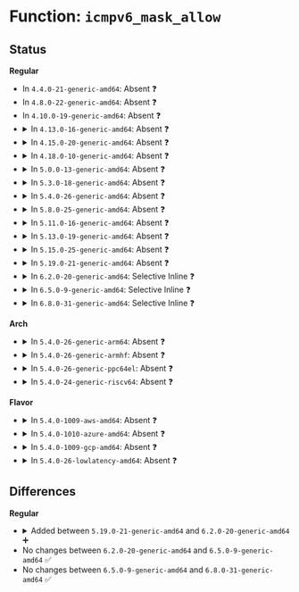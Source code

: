 # Function: <code>icmpv6_mask_allow</code>

## Status
<b>Regular</b>
<ul>
<li>
In <code>4.4.0-21-generic-amd64</code>: Absent ❓
</li>
<li>
In <code>4.8.0-22-generic-amd64</code>: Absent ❓
</li>
<li>
In <code>4.10.0-19-generic-amd64</code>: Absent ❓
</li>
<li>
<details>
<summary>In <code>4.13.0-16-generic-amd64</code>: Absent ❓</summary>

```json
{
  "name": "icmpv6_mask_allow",
  "collision_type": "Unique Static",
  "inline_type": "Full",
  "funcs": [
    {
      "addr": 18446744071587947086,
      "name": "icmpv6_mask_allow",
      "external": false,
      "loc": "net/ipv6/icmp.c:169",
      "file": "net/ipv6/icmp.c",
      "inline": "not declared, inlined",
      "caller_inline": [
        "net/ipv6/icmp.c:icmp6_send",
        "net/ipv6/icmp.c:icmp6_send"
      ],
      "caller_func": []
    }
  ],
  "symbols": []
}
```
</details>
</li>
<li>
<details>
<summary>In <code>4.15.0-20-generic-amd64</code>: Absent ❓</summary>

```json
{
  "name": "icmpv6_mask_allow",
  "collision_type": "Unique Static",
  "inline_type": "Full",
  "funcs": [
    {
      "addr": 18446744071588482776,
      "name": "icmpv6_mask_allow",
      "external": false,
      "loc": "net/ipv6/icmp.c:169",
      "file": "net/ipv6/icmp.c",
      "inline": "not declared, inlined",
      "caller_inline": [
        "net/ipv6/icmp.c:icmp6_send",
        "net/ipv6/icmp.c:icmp6_send"
      ],
      "caller_func": []
    }
  ],
  "symbols": []
}
```
</details>
</li>
<li>
<details>
<summary>In <code>4.18.0-10-generic-amd64</code>: Absent ❓</summary>

```json
{
  "name": "icmpv6_mask_allow",
  "collision_type": "Unique Static",
  "inline_type": "Full",
  "funcs": [
    {
      "addr": 18446744071588845966,
      "name": "icmpv6_mask_allow",
      "external": false,
      "loc": "net/ipv6/icmp.c:169",
      "file": "net/ipv6/icmp.c",
      "inline": "not declared, inlined",
      "caller_inline": [
        "net/ipv6/icmp.c:icmp6_send",
        "net/ipv6/icmp.c:icmp6_send"
      ],
      "caller_func": []
    }
  ],
  "symbols": []
}
```
</details>
</li>
<li>
<details>
<summary>In <code>5.0.0-13-generic-amd64</code>: Absent ❓</summary>

```json
{
  "name": "icmpv6_mask_allow",
  "collision_type": "Unique Static",
  "inline_type": "Full",
  "funcs": [
    {
      "addr": 18446744071589069414,
      "name": "icmpv6_mask_allow",
      "external": false,
      "loc": "net/ipv6/icmp.c:171",
      "file": "net/ipv6/icmp.c",
      "inline": "not declared, inlined",
      "caller_inline": [
        "net/ipv6/icmp.c:icmp6_send",
        "net/ipv6/icmp.c:icmp6_send"
      ],
      "caller_func": []
    }
  ],
  "symbols": []
}
```
</details>
</li>
<li>
<details>
<summary>In <code>5.3.0-18-generic-amd64</code>: Absent ❓</summary>

```json
{
  "name": "icmpv6_mask_allow",
  "collision_type": "Unique Static",
  "inline_type": "Selective",
  "funcs": [
    {
      "addr": 18446744071589526522,
      "name": "icmpv6_mask_allow",
      "external": false,
      "loc": "net/ipv6/icmp.c:167",
      "file": "net/ipv6/icmp.c",
      "inline": "not declared, inlined",
      "caller_inline": [
        "net/ipv6/icmp.c:icmpv6_echo_reply",
        "net/ipv6/icmp.c:icmp6_send",
        "net/ipv6/icmp.c:icmpv6_xrlim_allow"
      ],
      "caller_func": [
        "net/ipv6/icmp.c:icmpv6_echo_reply",
        "net/ipv6/icmp.c:icmp6_send",
        "net/ipv6/icmp.c:icmpv6_xrlim_allow"
      ]
    }
  ],
  "symbols": [
    {
      "addr": 18446744071589522080,
      "name": "icmpv6_mask_allow.part.0",
      "section": ".text",
      "bind": "STB_LOCAL",
      "size": 25
    }
  ]
}
```
</details>
</li>
<li>
<details>
<summary>In <code>5.4.0-26-generic-amd64</code>: Absent ❓</summary>

```json
{
  "name": "icmpv6_mask_allow",
  "collision_type": "Unique Static",
  "inline_type": "Selective",
  "funcs": [
    {
      "addr": 18446744071589750602,
      "name": "icmpv6_mask_allow",
      "external": false,
      "loc": "net/ipv6/icmp.c:167",
      "file": "net/ipv6/icmp.c",
      "inline": "not declared, inlined",
      "caller_inline": [
        "net/ipv6/icmp.c:icmpv6_echo_reply",
        "net/ipv6/icmp.c:icmp6_send",
        "net/ipv6/icmp.c:icmpv6_xrlim_allow"
      ],
      "caller_func": [
        "net/ipv6/icmp.c:icmpv6_echo_reply",
        "net/ipv6/icmp.c:icmp6_send",
        "net/ipv6/icmp.c:icmpv6_xrlim_allow"
      ]
    }
  ],
  "symbols": [
    {
      "addr": 18446744071589746160,
      "name": "icmpv6_mask_allow.part.0",
      "section": ".text",
      "bind": "STB_LOCAL",
      "size": 25
    }
  ]
}
```
</details>
</li>
<li>
<details>
<summary>In <code>5.8.0-25-generic-amd64</code>: Absent ❓</summary>

```json
{
  "name": "icmpv6_mask_allow",
  "collision_type": "Unique Static",
  "inline_type": "Full",
  "funcs": [
    {
      "addr": 18446744071590764108,
      "name": "icmpv6_mask_allow",
      "external": false,
      "loc": "net/ipv6/icmp.c:167",
      "file": "net/ipv6/icmp.c",
      "inline": "not declared, inlined",
      "caller_inline": [
        "net/ipv6/icmp.c:icmpv6_xrlim_allow",
        "net/ipv6/icmp.c:icmpv6_xrlim_allow"
      ],
      "caller_func": []
    }
  ],
  "symbols": []
}
```
</details>
</li>
<li>
<details>
<summary>In <code>5.11.0-16-generic-amd64</code>: Absent ❓</summary>

```json
{
  "name": "icmpv6_mask_allow",
  "collision_type": "Unique Static",
  "inline_type": "Full",
  "funcs": [
    {
      "addr": 18446744071590823452,
      "name": "icmpv6_mask_allow",
      "external": false,
      "loc": "net/ipv6/icmp.c:173",
      "file": "net/ipv6/icmp.c",
      "inline": "not declared, inlined",
      "caller_inline": [
        "net/ipv6/icmp.c:icmpv6_xrlim_allow",
        "net/ipv6/icmp.c:icmpv6_xrlim_allow"
      ],
      "caller_func": []
    }
  ],
  "symbols": []
}
```
</details>
</li>
<li>
<details>
<summary>In <code>5.13.0-19-generic-amd64</code>: Absent ❓</summary>

```json
{
  "name": "icmpv6_mask_allow",
  "collision_type": "Unique Static",
  "inline_type": "Full",
  "funcs": [
    {
      "addr": 18446744071590750592,
      "name": "icmpv6_mask_allow",
      "external": false,
      "loc": "net/ipv6/icmp.c:173",
      "file": "net/ipv6/icmp.c",
      "inline": "not declared, inlined",
      "caller_inline": [
        "net/ipv6/icmp.c:icmpv6_xrlim_allow",
        "net/ipv6/icmp.c:icmpv6_xrlim_allow"
      ],
      "caller_func": []
    }
  ],
  "symbols": []
}
```
</details>
</li>
<li>
<details>
<summary>In <code>5.15.0-25-generic-amd64</code>: Absent ❓</summary>

```json
{
  "name": "icmpv6_mask_allow",
  "collision_type": "Unique Static",
  "inline_type": "Full",
  "funcs": [
    {
      "addr": 18446744071591567488,
      "name": "icmpv6_mask_allow",
      "external": false,
      "loc": "net/ipv6/icmp.c:174",
      "file": "net/ipv6/icmp.c",
      "inline": "not declared, inlined",
      "caller_inline": [
        "net/ipv6/icmp.c:icmpv6_xrlim_allow",
        "net/ipv6/icmp.c:icmpv6_xrlim_allow"
      ],
      "caller_func": []
    }
  ],
  "symbols": []
}
```
</details>
</li>
<li>
<details>
<summary>In <code>5.19.0-21-generic-amd64</code>: Absent ❓</summary>

```json
{
  "name": "icmpv6_mask_allow",
  "collision_type": "Unique Static",
  "inline_type": "Full",
  "funcs": [
    {
      "addr": 18446744071593264256,
      "name": "icmpv6_mask_allow",
      "external": false,
      "loc": "net/ipv6/icmp.c:166",
      "file": "net/ipv6/icmp.c",
      "inline": "not declared, inlined",
      "caller_inline": [
        "net/ipv6/icmp.c:icmpv6_echo_reply",
        "net/ipv6/icmp.c:icmp6_send",
        "net/ipv6/icmp.c:icmpv6_xrlim_allow"
      ],
      "caller_func": []
    }
  ],
  "symbols": []
}
```
</details>
</li>
<li>
<details>
<summary>In <code>6.2.0-20-generic-amd64</code>: Selective Inline ❓</summary>

```c
bool icmpv6_mask_allow(struct net * net, int type)
```

```json
{
  "name": "icmpv6_mask_allow",
  "collision_type": "Unique Static",
  "inline_type": "Selective",
  "funcs": [
    {
      "addr": 18446744071595166737,
      "name": "icmpv6_mask_allow",
      "external": false,
      "loc": "net/ipv6/icmp.c:166",
      "file": "net/ipv6/icmp.c",
      "inline": "not declared, inlined",
      "caller_inline": [
        "net/ipv6/icmp.c:icmpv6_echo_reply"
      ],
      "caller_func": [
        "net/ipv6/icmp.c:icmp6_send",
        "net/ipv6/icmp.c:icmpv6_xrlim_allow"
      ]
    }
  ],
  "symbols": [
    {
      "addr": 18446744071595159792,
      "name": "icmpv6_mask_allow",
      "section": ".text",
      "bind": "STB_LOCAL",
      "size": 33
    }
  ]
}
```
</details>
</li>
<li>
<details>
<summary>In <code>6.5.0-9-generic-amd64</code>: Selective Inline ❓</summary>

```c
bool icmpv6_mask_allow(struct net * net, int type)
```

```json
{
  "name": "icmpv6_mask_allow",
  "collision_type": "Unique Static",
  "inline_type": "Selective",
  "funcs": [
    {
      "addr": 18446744071595561580,
      "name": "icmpv6_mask_allow",
      "external": false,
      "loc": "net/ipv6/icmp.c:166",
      "file": "net/ipv6/icmp.c",
      "inline": "not declared, inlined",
      "caller_inline": [
        "net/ipv6/icmp.c:icmpv6_echo_reply"
      ],
      "caller_func": [
        "net/ipv6/icmp.c:icmp6_send",
        "net/ipv6/icmp.c:icmpv6_xrlim_allow"
      ]
    }
  ],
  "symbols": [
    {
      "addr": 18446744071595555056,
      "name": "icmpv6_mask_allow",
      "section": ".text",
      "bind": "STB_LOCAL",
      "size": 33
    }
  ]
}
```
</details>
</li>
<li>
<details>
<summary>In <code>6.8.0-31-generic-amd64</code>: Selective Inline ❓</summary>

```c
bool icmpv6_mask_allow(struct net * net, int type)
```

```json
{
  "name": "icmpv6_mask_allow",
  "collision_type": "Unique Static",
  "inline_type": "Selective",
  "funcs": [
    {
      "addr": 18446744071596404298,
      "name": "icmpv6_mask_allow",
      "external": false,
      "loc": "net/ipv6/icmp.c:166",
      "file": "net/ipv6/icmp.c",
      "inline": "not declared, inlined",
      "caller_inline": [
        "net/ipv6/icmp.c:icmpv6_echo_reply"
      ],
      "caller_func": [
        "net/ipv6/icmp.c:icmp6_send",
        "net/ipv6/icmp.c:icmpv6_xrlim_allow"
      ]
    }
  ],
  "symbols": [
    {
      "addr": 18446744071596397760,
      "name": "icmpv6_mask_allow",
      "section": ".text",
      "bind": "STB_LOCAL",
      "size": 33
    }
  ]
}
```
</details>
</li>
</ul>
<b>Arch</b>
<ul>
<li>
<details>
<summary>In <code>5.4.0-26-generic-arm64</code>: Absent ❓</summary>

```json
{
  "name": "icmpv6_mask_allow",
  "collision_type": "Unique Static",
  "inline_type": "Full",
  "funcs": [
    {
      "addr": 18446603336503445168,
      "name": "icmpv6_mask_allow",
      "external": false,
      "loc": "net/ipv6/icmp.c:167",
      "file": "net/ipv6/icmp.c",
      "inline": "not declared, inlined",
      "caller_inline": [
        "net/ipv6/icmp.c:icmpv6_echo_reply",
        "net/ipv6/icmp.c:icmpv6_echo_reply",
        "net/ipv6/icmp.c:icmp6_send",
        "net/ipv6/icmp.c:icmp6_send",
        "net/ipv6/icmp.c:icmpv6_xrlim_allow",
        "net/ipv6/icmp.c:icmpv6_xrlim_allow"
      ],
      "caller_func": []
    }
  ],
  "symbols": []
}
```
</details>
</li>
<li>
<details>
<summary>In <code>5.4.0-26-generic-armhf</code>: Absent ❓</summary>

```json
{
  "name": "icmpv6_mask_allow",
  "collision_type": "Unique Static",
  "inline_type": "Full",
  "funcs": [
    {
      "addr": 3236103560,
      "name": "icmpv6_mask_allow",
      "external": false,
      "loc": "net/ipv6/icmp.c:167",
      "file": "net/ipv6/icmp.c",
      "inline": "not declared, inlined",
      "caller_inline": [
        "net/ipv6/icmp.c:icmpv6_echo_reply",
        "net/ipv6/icmp.c:icmpv6_echo_reply",
        "net/ipv6/icmp.c:icmp6_send",
        "net/ipv6/icmp.c:icmp6_send",
        "net/ipv6/icmp.c:icmpv6_xrlim_allow",
        "net/ipv6/icmp.c:icmpv6_xrlim_allow"
      ],
      "caller_func": []
    }
  ],
  "symbols": []
}
```
</details>
</li>
<li>
<details>
<summary>In <code>5.4.0-26-generic-ppc64el</code>: Absent ❓</summary>

```json
{
  "name": "icmpv6_mask_allow",
  "collision_type": "Unique Static",
  "inline_type": "Full",
  "funcs": [
    {
      "addr": 13835058055297228688,
      "name": "icmpv6_mask_allow",
      "external": false,
      "loc": "net/ipv6/icmp.c:167",
      "file": "net/ipv6/icmp.c",
      "inline": "not declared, inlined",
      "caller_inline": [
        "net/ipv6/icmp.c:icmpv6_echo_reply",
        "net/ipv6/icmp.c:icmpv6_echo_reply",
        "net/ipv6/icmp.c:icmp6_send",
        "net/ipv6/icmp.c:icmp6_send",
        "net/ipv6/icmp.c:icmpv6_xrlim_allow",
        "net/ipv6/icmp.c:icmpv6_xrlim_allow"
      ],
      "caller_func": []
    }
  ],
  "symbols": []
}
```
</details>
</li>
<li>
<details>
<summary>In <code>5.4.0-24-generic-riscv64</code>: Absent ❓</summary>

```json
{
  "name": "icmpv6_mask_allow",
  "collision_type": "Unique Static",
  "inline_type": "Full",
  "funcs": [
    {
      "addr": 18446743936279431428,
      "name": "icmpv6_mask_allow",
      "external": false,
      "loc": "net/ipv6/icmp.c:167",
      "file": "net/ipv6/icmp.c",
      "inline": "not declared, inlined",
      "caller_inline": [
        "net/ipv6/icmp.c:icmpv6_echo_reply",
        "net/ipv6/icmp.c:icmpv6_echo_reply",
        "net/ipv6/icmp.c:icmp6_send",
        "net/ipv6/icmp.c:icmp6_send",
        "net/ipv6/icmp.c:icmpv6_xrlim_allow",
        "net/ipv6/icmp.c:icmpv6_xrlim_allow"
      ],
      "caller_func": []
    }
  ],
  "symbols": []
}
```
</details>
</li>
</ul>
<b>Flavor</b>
<ul>
<li>
<details>
<summary>In <code>5.4.0-1009-aws-amd64</code>: Absent ❓</summary>

```json
{
  "name": "icmpv6_mask_allow",
  "collision_type": "Unique Static",
  "inline_type": "Selective",
  "funcs": [
    {
      "addr": 18446744071589354970,
      "name": "icmpv6_mask_allow",
      "external": false,
      "loc": "net/ipv6/icmp.c:167",
      "file": "net/ipv6/icmp.c",
      "inline": "not declared, inlined",
      "caller_inline": [
        "net/ipv6/icmp.c:icmpv6_echo_reply",
        "net/ipv6/icmp.c:icmp6_send",
        "net/ipv6/icmp.c:icmpv6_xrlim_allow"
      ],
      "caller_func": [
        "net/ipv6/icmp.c:icmpv6_echo_reply",
        "net/ipv6/icmp.c:icmp6_send",
        "net/ipv6/icmp.c:icmpv6_xrlim_allow"
      ]
    }
  ],
  "symbols": [
    {
      "addr": 18446744071589350528,
      "name": "icmpv6_mask_allow.part.0",
      "section": ".text",
      "bind": "STB_LOCAL",
      "size": 25
    }
  ]
}
```
</details>
</li>
<li>
<details>
<summary>In <code>5.4.0-1010-azure-amd64</code>: Absent ❓</summary>

```json
{
  "name": "icmpv6_mask_allow",
  "collision_type": "Unique Static",
  "inline_type": "Selective",
  "funcs": [
    {
      "addr": 18446744071589079962,
      "name": "icmpv6_mask_allow",
      "external": false,
      "loc": "net/ipv6/icmp.c:167",
      "file": "net/ipv6/icmp.c",
      "inline": "not declared, inlined",
      "caller_inline": [
        "net/ipv6/icmp.c:icmpv6_echo_reply",
        "net/ipv6/icmp.c:icmp6_send",
        "net/ipv6/icmp.c:icmpv6_xrlim_allow"
      ],
      "caller_func": [
        "net/ipv6/icmp.c:icmpv6_echo_reply",
        "net/ipv6/icmp.c:icmp6_send",
        "net/ipv6/icmp.c:icmpv6_xrlim_allow"
      ]
    }
  ],
  "symbols": [
    {
      "addr": 18446744071589075520,
      "name": "icmpv6_mask_allow.part.0",
      "section": ".text",
      "bind": "STB_LOCAL",
      "size": 25
    }
  ]
}
```
</details>
</li>
<li>
<details>
<summary>In <code>5.4.0-1009-gcp-amd64</code>: Absent ❓</summary>

```json
{
  "name": "icmpv6_mask_allow",
  "collision_type": "Unique Static",
  "inline_type": "Selective",
  "funcs": [
    {
      "addr": 18446744071589791834,
      "name": "icmpv6_mask_allow",
      "external": false,
      "loc": "net/ipv6/icmp.c:167",
      "file": "net/ipv6/icmp.c",
      "inline": "not declared, inlined",
      "caller_inline": [
        "net/ipv6/icmp.c:icmpv6_echo_reply",
        "net/ipv6/icmp.c:icmp6_send",
        "net/ipv6/icmp.c:icmpv6_xrlim_allow"
      ],
      "caller_func": [
        "net/ipv6/icmp.c:icmpv6_echo_reply",
        "net/ipv6/icmp.c:icmp6_send",
        "net/ipv6/icmp.c:icmpv6_xrlim_allow"
      ]
    }
  ],
  "symbols": [
    {
      "addr": 18446744071589787392,
      "name": "icmpv6_mask_allow.part.0",
      "section": ".text",
      "bind": "STB_LOCAL",
      "size": 25
    }
  ]
}
```
</details>
</li>
<li>
<details>
<summary>In <code>5.4.0-26-lowlatency-amd64</code>: Absent ❓</summary>

```json
{
  "name": "icmpv6_mask_allow",
  "collision_type": "Unique Static",
  "inline_type": "Selective",
  "funcs": [
    {
      "addr": 18446744071589842554,
      "name": "icmpv6_mask_allow",
      "external": false,
      "loc": "net/ipv6/icmp.c:167",
      "file": "net/ipv6/icmp.c",
      "inline": "not declared, inlined",
      "caller_inline": [
        "net/ipv6/icmp.c:icmpv6_echo_reply",
        "net/ipv6/icmp.c:icmp6_send",
        "net/ipv6/icmp.c:icmpv6_xrlim_allow"
      ],
      "caller_func": [
        "net/ipv6/icmp.c:icmpv6_echo_reply",
        "net/ipv6/icmp.c:icmp6_send",
        "net/ipv6/icmp.c:icmpv6_xrlim_allow"
      ]
    }
  ],
  "symbols": [
    {
      "addr": 18446744071589838128,
      "name": "icmpv6_mask_allow.part.0",
      "section": ".text",
      "bind": "STB_LOCAL",
      "size": 25
    }
  ]
}
```
</details>
</li>
</ul>

## Differences
<b>Regular</b>
<ul>
<li>
<details>
<summary>Added between <code>5.19.0-21-generic-amd64</code> and <code>6.2.0-20-generic-amd64</code> ➕</summary>

```c
bool icmpv6_mask_allow(struct net * net, int type)
```
</details>
</li>
<li>
No changes between <code>6.2.0-20-generic-amd64</code> and <code>6.5.0-9-generic-amd64</code> ✅
</li>
<li>
No changes between <code>6.5.0-9-generic-amd64</code> and <code>6.8.0-31-generic-amd64</code> ✅
</li>
</ul>
